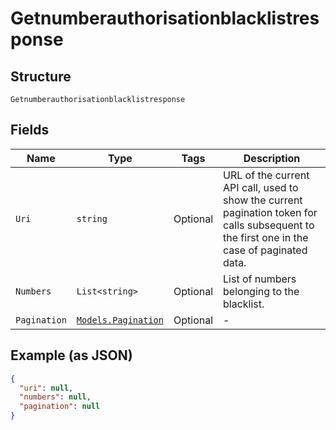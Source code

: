 
# Getnumberauthorisationblacklistresponse

## Structure

`Getnumberauthorisationblacklistresponse`

## Fields

| Name | Type | Tags | Description |
|  --- | --- | --- | --- |
| `Uri` | `string` | Optional | URL of the current API call, used to show the current pagination token for calls subsequent to the first one in the case of paginated data. |
| `Numbers` | `List<string>` | Optional | List of numbers belonging to the blacklist. |
| `Pagination` | [`Models.Pagination`](../../doc/models/pagination.md) | Optional | - |

## Example (as JSON)

```json
{
  "uri": null,
  "numbers": null,
  "pagination": null
}
```

